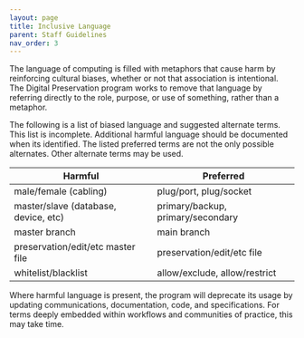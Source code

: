 ```yaml
---
layout: page
title: Inclusive Language
parent: Staff Guidelines
nav_order: 3
---
```


The language of computing is filled with metaphors that cause harm by reinforcing cultural biases, whether or not that association is intentional.
The Digital Preservation program works to remove that language by referring directly to the role, purpose, or use of something, rather than a metaphor.

The following is a list of biased language and suggested alternate terms.
This list is incomplete.
Additional harmful language should be documented when its identified.
The listed preferred terms are not the only possible alternates.
Other alternate terms may be used.

| Harmful | Preferred |
| ------- | --------- |
| male/female (cabling) | plug/port, plug/socket | Allowlist |
| master/slave (database, device, etc) | primary/backup, primary/secondary |
| master branch | main branch |
| preservation/edit/etc master file | preservation/edit/etc file |
| whitelist/blacklist | allow/exclude, allow/restrict |

Where harmful language is present, the program will deprecate its usage by updating communications, documentation, code, and specifications.
For terms deeply embedded within workflows and communities of practice, this may take time.
